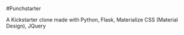 #Punchstarter

A Kickstarter clone made with Python, Flask, Materialize CSS (Material Design), JQuery
